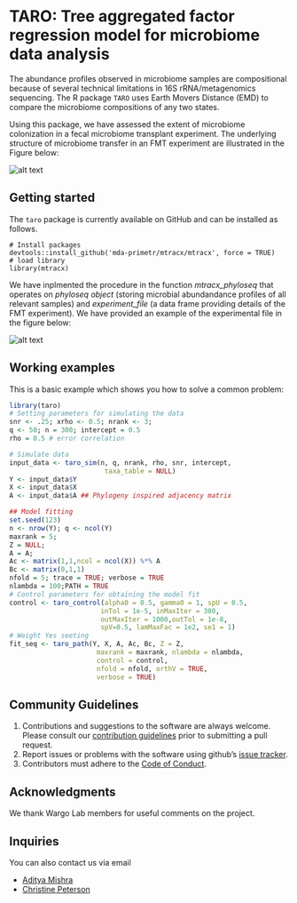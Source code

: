 

# TARO: Tree aggregated factor regression model for microbiome data analysis

The abundance profiles observed in microbiome samples are compositional because of several technical limitations in 16S rRNA/metagenomics sequencing. The R package `TARO` uses Earth Movers Distance (EMD) to compare the microbiome compositions of any two states. 

Using this package, we have assessed the extent of microbiome colonization in a fecal microbiome transplant experiment. The underlying structure of microbiome transfer in an FMT experiment are illustrated in the Figure below:

![alt text](https://github.com/mda-primetr/mtracx/raw/main/misc/figure/schema.png)



Getting started  
--------------
The `taro` package is currently available on GitHub and can be installed as follows.

```
# Install packages
devtools::install_github('mda-primetr/mtracx/mtracx', force = TRUE)
# load library
library(mtracx)
```

We have inplmented the procedure in the function *mtracx_phyloseq* that operates on *phyloseq object* (storing microbial abundandance profiles of all relevant samples) and  *experiment_file* (a data frame providing details of the FMT experiment). We have provided an example of the experimental file in the figure below: 

![alt text](https://github.com/mda-primetr/mtracx/raw/main/misc/figure/experiment_file.png)


## Working examples

This is a basic example which shows you how to solve a common problem:

``` r
library(taro)
# Setting parameters for simulating the data
snr <- .25; xrho <- 0.5; nrank <- 3; 
q <- 50; n = 300; intercept = 0.5
rho = 0.5 # error correlation

# Simulate data 
input_data <- taro_sim(n, q, nrank, rho, snr, intercept,
                        taxa_table = NULL)
Y <- input_data$Y
X <- input_data$X
A <- input_data$A ## Phylogeny inspired adjacency matrix 

## Model fitting 
set.seed(123)
n <- nrow(Y); q <- ncol(Y)
maxrank = 5;
Z = NULL;
A = A;
Ac <- matrix(1,1,ncol = ncol(X)) %*% A
Bc <- matrix(0,1,1)
nfold = 5; trace = TRUE; verbose = TRUE
nlambda = 100;PATH = TRUE
# Control parameters for obtaining the model fit 
control <- taro_control(alpha0 = 0.5, gamma0 = 1, spU = 0.5,
                       inTol = 1e-5, inMaxIter = 300,
                       outMaxIter = 1000,outTol = 1e-8,
                       spV=0.5, lamMaxFac = 1e2, se1 = 1)
# Weight Yes seeting 
fit_seq <- taro_path(Y, X, A, Ac, Bc, Z = Z,
                      maxrank = maxrank, nlambda = nlambda,
                      control = control,
                      nfold = nfold, orthV = TRUE,
                      verbose = TRUE)

```

Community Guidelines
--------------------

1.  Contributions and suggestions to the software are always welcome.
    Please consult our [contribution guidelines](https://github.com/mingzehuang/latentcor/blob/master/CONTRIBUTING.md) prior
    to submitting a pull request.
2.  Report issues or problems with the software using github’s [issue
    tracker](https://github.com/mda-primetr/mtracx/issues).
3.  Contributors must adhere to the [Code of Conduct](https://github.com/amishra-stats/latentcor/blob/master/CODE_OF_CONDUCT.md).

Acknowledgments
--------------

We thank Wargo Lab members for useful comments on the project.

## Inquiries

You can also contact us via email

- [Aditya Mishra](mailto:akmishra@mdanderson.org)
- [Christine Peterson](mailto:CBPeterson@mdanderson.org)
